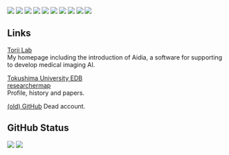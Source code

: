 ![](https://img.shields.io/badge/C-gray?logo=c)
![](https://img.shields.io/badge/C++-gray?logo=c%2B%2B)
![](https://img.shields.io/badge/Python-gray?logo=python)
![](https://img.shields.io/badge/TensorFlow-gray?logo=tensorflow)
![](https://img.shields.io/badge/Qt-gray?logo=qt)
![](https://img.shields.io/badge/Flutter-gray?logo=flutter)
![](https://img.shields.io/badge/HTML5-gray?logo=HTML5)
![](https://img.shields.io/badge/CSS-gray?logo=CSS)
![](https://img.shields.io/badge/JavaScript-gray?logo=JavaScript)
![](https://img.shields.io/badge/Django-gray?logo=Django)

## Links

[Torii Lab](https://kottonhome.sakura.ne.jp/)  
My homepage including the introduction of Aidia, a software for supporting to develop medical imaging AI.

[Tokushima University EDB](http://pub2.db.tokushima-u.ac.jp/ERD/person/395180/profile-ja.html)  
[researchermap](https://researchmap.jp/wt501)  
Profile, history and papers.

[(old) GitHub](https://github.com/wt501)
Dead account.

## GitHub Status
![](https://github-readme-stats.vercel.app/api?username=wt501&count_private=true&show_icons=true&theme=dracula)
![](https://github-readme-stats.vercel.app/api/top-langs/?username=wt501&layout=compact&theme=dracula)
